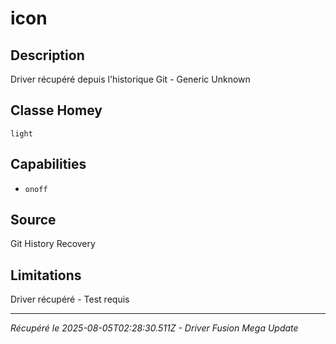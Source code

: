 # icon

## Description
Driver récupéré depuis l'historique Git - Generic Unknown

## Classe Homey
`light`

## Capabilities
- `onoff`

## Source
Git History Recovery

## Limitations
Driver récupéré - Test requis

---
*Récupéré le 2025-08-05T02:28:30.511Z - Driver Fusion Mega Update*
